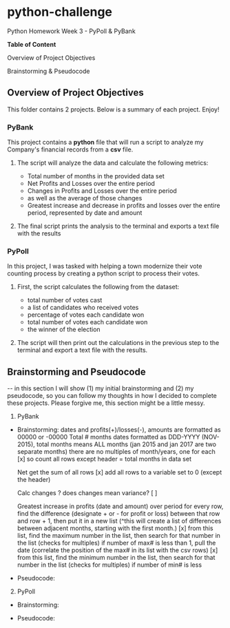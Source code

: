 # python-challenge
Python Homework Week 3 - PyPoll &amp; PyBank

**Table of Content**<p>
Overview of Project Objectives<p>
Brainstorming & Pseudocode
<p><p>
 
## Overview of Project Objectives

This folder contains 2 projects. Below is a summary of each project. Enjoy!

### PyBank 
This project contains a __python__ file that will run a script to analyze my Company's financial records from a **csv** file. 

1. The script will analyze the data and calculate the following metrics: 
   * Total number of months in the provided data set
   * Net Profits and Losses over the entire period
   * Changes in Profits and Losses over the entire period
    * as well as the average of those changes
   * Greatest increase and decrease in profits and losses over the entire period, represented by date and amount
  
2. The final script prints the analysis to the terminal and exports a text file with the results

### PyPoll
In this project, I was tasked with helping a town modernize their vote counting process by creating a python script to process their votes.

1. First, the script calculates the following from the dataset:
   * total number of votes cast
    * a list of candidates who received votes
   * percentage of votes each candidate won
   * total number of votes each candidate won
   * the winner of the election

2. The script will then print out the calculations in the previous step to the terminal and export a text file with the results.

## Brainstorming and Pseudocode
-- in this section I will show (1) my initial brainstorming and (2) my pseudocode, so you can follow my thoughts in how I decided to complete these projects. Please forgive me, this section might be a little messy.

1. PyBank
  * Brainstorming:
   dates and profits(+)/losses(-), amounts are formatted as 00000 or -00000
    Total # months
    dates formatted as DDD-YYYY (NOV-2015), total months means ALL months (jan 2015 and jan 2017 are two separate months)
    there are no multiples of month/years, one for each
    [x] so count all rows except header = total months in data set
    
    Net
    get the sum of all rows
    [x] add all rows to a variable set to 0 (except the header)
    
    Calc changes
    ? does changes mean variance?
    [ ]
    
    Greatest increase in profits (date and amount) over period
    for every row, find the difference (designate + or - for profit or loss) between that row and row + 1, then put it in a new list
    (^this will create a list of differences between adjacent months, starting with the first month.)
    [x] from this list, find the maximum number in the list, then search for that number in the list (checks for multiples)
       if number of max# is less than 1, pull the date (correlate the position of the max# in its list with the csv rows)
    [x] from this list, find the minimum number in the list, then search for that number in the list (checks for multiples)
       if number of min# is less
    

  * Pseudocode: 


2. PyPoll
  * Brainstorming:
 
  * Pseudocode:

